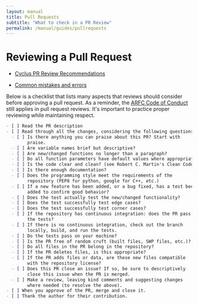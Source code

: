```yaml
---
layout: manual
title: Pull Requests
subtitle: "What to check in a PR Review"
permalink: /manual/guides/pullrequests
---
```


# Reviewing a Pull Request

- [Cyclus PR Review Recommendations](https://fuelcycle.org/kernel/pr_review.html)

- [Common mistakes and errors](https://blog.scottnonnenberg.com/top-ten-pull-request-review-mistakes/)

Below is a checklist that lists many aspects that reviews should
consider before approving a pull request. As a reminder, the
[ARFC Code of Conduct](http://arfc.github.io/manual/coc) still applies
in pull request reviews. It's important to practice proper reviewing
while maintaining respect.

```markdown
- [ ] Read the PR description
- [ ] Read through all the changes, considering the following questions.
  - [ ] Is there anything you can praise about this PR? Start with
        praise.
  - [ ] Are variable names brief but descriptive?
  - [ ] Are new/changed functions no longer than a paragraph?
  - [ ] Do all function parameters have default values where appropriate?
  - [ ] Is the code clear and clean? (see Robert C. Martin's Clean Code)
  - [ ] Is there enough documentation?
  - [ ] Does the programming style meet the requirements of the
        repository (PEP8 for python, google for C++, etc.)
  - [ ] If a new feature has been added, or a bug fixed, has a test been
        added to confirm good behavior?
  - [ ] Does the test actually test the new/changed functionality?
  - [ ] Does the test successfully test edge cases?
  - [ ] Does the test successfully test corner cases?
  - [ ] If the repository has continuous integration: does the PR pass
        the tests?
  - [ ] If there is no continuous integration, check out the branch
        locally, build, and run the tests.
  - [ ] Do the tests pass on your machine?
  - [ ] Is the PR free of random cruft (built files, SWP files, etc.)?
  - [ ] Do all files in the PR belong in the repository?
  - [ ] If the PR deletes files, is this appropriate?
  - [ ] If the PR adds files or data, are these new files compatible
        with the repository license?
  - [ ] Does this PR close an issue? If so, be sure to descriptively
        close this issue when the PR is merged.
  - [ ] Make a review, leaving kind comments and suggesting changes
        where needed (to resolve the above).
- [ ] When you approve of the PR, merge and close it.
- [ ] Thank the author for their contribution.
```
